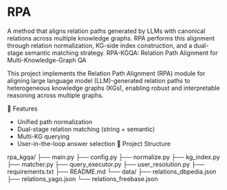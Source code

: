 # RPA
A method that aligns relation paths generated by LLMs with canonical relations across multiple knowledge graphs. RPA performs this alignment through relation normalization, KG-side index construction, and a dual-stage semantic matching strategy.
RPA-KGQA: Relation Path Alignment for Multi-Knowledge-Graph QA

This project implements the Relation Path Alignment (RPA) module for aligning large language model (LLM)-generated relation paths to heterogeneous knowledge graphs (KGs), enabling robust and interpretable reasoning across multiple graphs.

🧩 Features

- Unified path normalization
- Dual-stage relation matching (string + semantic)
- Multi-KG querying
- User-in-the-loop answer selection
📂 Project Structure

rpa_kgqa/
├── main.py
├── config.py
├── normalize.py
├── kg_index.py
├── matcher.py
├── query_executor.py
├── user_resolution.py
├── requirements.txt
├── README.md
└── data/
├── relations_dbpedia.json
├── relations_yago.json
└── relations_freebase.json
